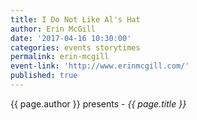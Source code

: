 ```yaml
---
title: I Do Not Like Al's Hat
author: Erin McGill
date: '2017-04-16 10:30:00'
categories: events storytimes
permalink: erin-mcgill
event-link: 'http://www.erinmcgill.com/'
published: true
---
```

{{ page.author }} presents - *{{ page.title }}*

